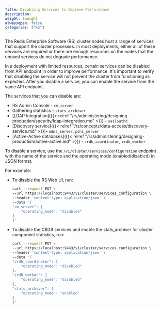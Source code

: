 ```yaml
---
Title: Disabling Services to Improve Performance
description: 
weight: $weight
alwaysopen: false
categories: ["RS"]
---
```

The Redis Enterprise Software (RS) cluster nodes host a range of services that support the cluster processes.
In most deployments, either all of these services are required
or there are enough resources on the nodes that the unused services do not degrade performance.

In a deployment with limited resources, certain services can be disabled from API endpoint in order to improve performance.
It's important to verify that disabling the service will not prevent the cluster from functioning as expected.
After you disable a service, you can enable the service from the same API endpoint.

The services that you can disable are:

- RS Admin Console - `cm_server`
- Gathering statistics - `stats_archiver`
- [LDAP
Integration]({{< relref "/rs/administering/designing-production/security/ldap-integration.md" >}}) - `saslauthd`
- [Discovery service]({{< relref "/rs/concepts/data-access/discovery-service.md" >}})- `mdns_server`, `pdns_server`
- [Active-Active databases]({{< relref "/rs/administering/designing-production/active-active.md" >}}) - `crdb_coordinator`, `crdb_worker`

To disable a service, use the `/v1/cluster/services/configuration` endpoint
with the name of the service and the operating mode (enabled/disabled) in JSON format.

For example:

- To disable the RS Web UI, run:

    ```sh
    curl --request PUT \
    --url https://localhost:9443/v1/cluster/services_configuration \
    --header 'content-type: application/json' \
    --data '{
    "cm_server": {
        "operating_mode": "disabled"
    }
    }'
    ```

- To disable the CRDB services and enable the stats_archiver for cluster component statistics, run:

    ```sh
    curl --request PUT \
    --url https://localhost:9443/v1/cluster/services_configuration \
    --header 'content-type: application/json' \
    --data '{
    "crdb_coordinator": {
        "operating_mode": "disabled"
    },
    "crdb_worker": {
        "operating_mode": "disabled"
    },
    "stats_archiver": {
        "operating_mode": "enabled"
    }
    }'
    ```
